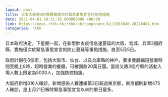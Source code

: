```yaml
---
layout: post
title: 日本大阪等3府縣實施僅次於緊急事態宣言的防控措施
date: 2021-04-01 18:51:16.000000000 +08:00
link: https://news.rthk.hk/rthk/ch/component/k2/1583840-20210401.htm
categories: rthk
---
```


日本政府決定，下星期一起，在新型肺炎疫情急速蔓延的大阪、宮城、兵庫3個府縣，實施僅次於緊急事態宣言的防止蔓延等重點措施，直至5月5日。

政府計劃在6個市，包括大阪市、仙台、以及兵庫縣的神戶，要求餐廳縮短營業時間至晚上8時，超時營業的餐廳，可被罰款20萬日圓。當局又將3個府縣的活動入場人數上限定為5000人，加強防控措施。

大阪府新增616人確診，新增感染人數連續第3日超過東京都，東京都則新增475人確診，是上月21日解除緊急事態宣言以來的單日最多。
